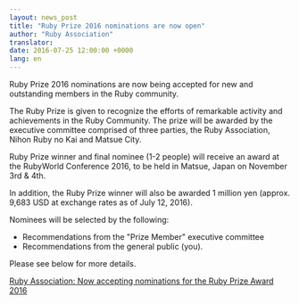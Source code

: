 ```yaml
---
layout: news_post
title: "Ruby Prize 2016 nominations are now open"
author: "Ruby Association"
translator:
date: 2016-07-25 12:00:00 +0000
lang: en
---
```


Ruby Prize 2016 nominations are now being accepted for new and outstanding
members in the Ruby community.

The Ruby Prize is given to recognize the efforts of remarkable activity and
achievements in the Ruby Community. The prize will be awarded by the executive
committee comprised of three parties, the Ruby Association, Nihon Ruby no Kai
and Matsue City.

Ruby Prize winner and final nominee (1-2 people) will receive an award at the
RubyWorld Conference 2016, to be held in Matsue, Japan on November 3rd & 4th.

In addition, the Ruby Prize winner will also be awarded 1 million yen
(approx. 9,683 USD at exchange rates as of July 12, 2016).

Nominees will be selected by the following:

* Recommendations from the "Prize Member" executive committee
* Recommendations from the general public (you).

Please see below for more details.

[Ruby Association: Now accepting nominations for the Ruby Prize Award 2016](http://www.ruby.or.jp/en/news/20160725.html)
